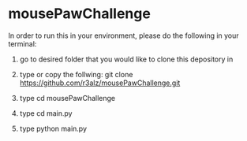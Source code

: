 # mousePawChallenge

In order to run this in your environment, please do the following in your terminal:

1. go to desired folder that you would like to clone this depository in

2. type or copy the follwing: git clone https://github.com/r3alz/mousePawChallenge.git

3. type cd mousePawChallenge

4. type cd main.py

5. type python main.py
